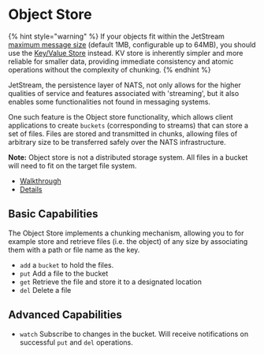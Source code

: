 # Object Store

{% hint style="warning" %}
If your objects fit within the JetStream [maximum message size](/running-a-nats-service/configuration#limits) (default 1MB, configurable up to 64MB), you should use the [Key/Value Store](/nats-concepts/jetstream/key-value-store/) instead. KV store is inherently simpler and more reliable for smaller data, providing immediate consistency and atomic operations without the complexity of chunking.
{% endhint %}

JetStream, the persistence layer of NATS, not only allows for the higher qualities of service and features associated with 'streaming', but it also enables some functionalities not found in messaging systems.

One such feature is the Object store functionality, which allows client applications to create `buckets` (corresponding to streams) that can store a set of files. Files are stored and transmitted in chunks, allowing files of arbitrary size to be transferred safely over the NATS infrastructure.

**Note:**  Object store is not a distributed storage system. All files in a bucket will need to fit on the target file system.

* [Walkthrough](obj_walkthrough.md)
* [Details](../../../using-nats/developing-with-nats/js/object.md)

## Basic Capabilities

The Object Store implements a chunking mechanism, allowing you to for example store and retrieve files (i.e. the object) of any size by associating them with a path or file name as the key.
 
* `add` a `bucket` to hold the files.
* `put` Add a file to the bucket
* `get` Retrieve the file and store it to a designated location
* `del` Delete a file

## Advanced Capabilities 

* `watch` Subscribe to changes in the bucket. Will receive notifications on successful `put` and `del` operations.
